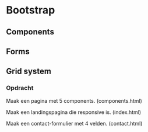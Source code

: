 # Bootstrap

## Components

## Forms

## Grid system

### Opdracht
Maak een pagina met 5 components. (components.html)

Maak een landingspagina die responsive is. (index.html)

Maak een contact-formulier met 4 velden. (contact.html)
